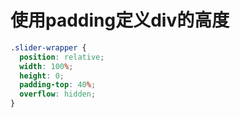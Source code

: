 # 使用padding定义div的高度

```scss
.slider-wrapper {
  position: relative;
  width: 100%;
  height: 0;
  padding-top: 40%;
  overflow: hidden;
}
```
